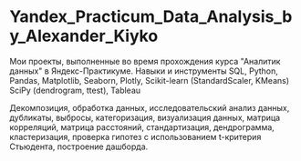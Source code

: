 # Yandex_Practicum_Data_Analysis_by_Alexander_Kiyko
Мои проекты, выполненные во время прохождения курса "Аналитик данных" в Яндекс-Практикуме.
Навыки и инструменты
SQL, Python, Pandas, Matplotlib, Seaborn, Plotly, Scikit-learn (StandardScaler, KMeans) SciPy (dendrogram, ttest), Tableau

Декомпозиция, обработка данных, исследовательский анализ данных, дубликаты, выбросы, категоризация, визуализация данных, матрица корреляций, матрица расстояний, стандартизация, дендрограмма, кластеризация, проверка гипотез с использованием t-критерия Стьюдента, построение дашборда.
